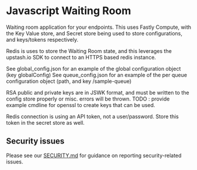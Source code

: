 # Javascript Waiting Room

Waiting room application for your endpoints. This uses Fastly Compute, with the Key Value store, and Secret store being used
to store configurations, and keys/tokens respectively.

Redis is uses to store the Waiting Room state, and this leverages the upstash.io SDK to connect to an HTTPS based redis instance.

See global_config.json for an example of the global configuration object (key globalConfig)
See queue_config.json for an example of the per queue configuration object (path, and key /sample-queue)

RSA public and private keys are in JSWK format, and must be written to the config store properly or misc. errors will be thrown.
TODO : provide example cmdline for openssl to create keys that can be used.

Redis connection is using an API token, not a user/password. Store this token in the secret store as well.

## Security issues

Please see our [SECURITY.md](SECURITY.md) for guidance on reporting security-related issues.
